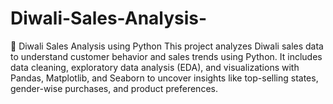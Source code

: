 # Diwali-Sales-Analysis-
🎇 Diwali Sales Analysis using Python This project analyzes Diwali sales data to understand customer behavior and sales trends using Python. It includes data cleaning, exploratory data analysis (EDA), and visualizations with Pandas, Matplotlib, and Seaborn to uncover insights like top-selling states, gender-wise purchases, and product preferences.
